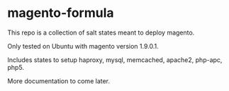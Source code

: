 magento-formula
===============

This repo is a collection of salt states meant to deploy magento.

Only tested on Ubuntu with magento version 1.9.0.1.

Includes states to setup haproxy, mysql, memcached, apache2, php-apc, php5.

More documentation to come later.
